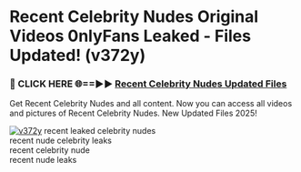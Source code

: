 # Recent Celebrity Nudes Original Videos 0nlyFans Leaked - Files Updated! (v372y)

<h3>🔴 CLICK HERE 🌐==►► <a href="https://tinyurl.com/52m3yx9h" rel="nofollow">Recent Celebrity Nudes Updated Files</a></h3>

Get Recent Celebrity Nudes and all content. Now you can access all videos and pictures of Recent Celebrity Nudes. New Updated Files 2025!

[![v372y](https://i.imgur.com/TnHtlc8.gif)](https://tinyurl.com/52m3yx9h)
recent leaked celebrity nudes<br>
recent nude celebrity leaks<br>
recent celebrity nude<br>
recent nude leaks
